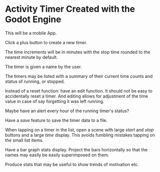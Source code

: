 # Activity Timer Created with the Godot Engine

This will be a mobile App.

Click a plus button to create a new timer.

The time increments will be in minutes with the stop time rounded to the nearest minute by default.

The timer is given a name by the user.

The timers may be listed with a summary of their current time counts and status of running, or stopped.

Instead of a reset function: have an edit function. It should not be easy to accidentally reset a timer. And editing allows for adjustment of the time value in case of say forgetting it was left running.

Maybe have an alert every hour of the running timer's status?

Have a *save* feature to save the timer data to a file.

When tapping on a timer in the list, open a scene with large *start* and *stop* buttons and a large *time* display. This avoids fumbling mistakes tapping on the small list items.

Have a bar graph stats display. Project the bars horizontally so that the names may easily be easily superimposed on them.

Produce stats that may be useful to show trends of motivation etc.
